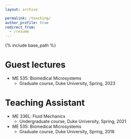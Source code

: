 ```yaml
---
layout: archive

permalink: /teaching/
author_profile: true
redirect_from:
  - /resume
---
```


{% include base_path %}

Guest lectures
======
* ME 535: Biomedical Microsystems 
    * Graduate course, Duke University, Spring, 2023 

Teaching Assistant
======
* ME 336L: Fluid Mechanics 
    * Undergraduate course, Duke University, Spring, 2021 
* ME 535: Biomedical Microsystems 
    * Graduate course, Duke University, Spring, 2018
   
  

